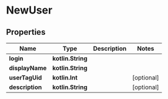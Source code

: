 
# NewUser

## Properties
Name | Type | Description | Notes
------------ | ------------- | ------------- | -------------
**login** | **kotlin.String** |  | 
**displayName** | **kotlin.String** |  | 
**userTagUid** | **kotlin.Int** |  |  [optional]
**description** | **kotlin.String** |  |  [optional]



